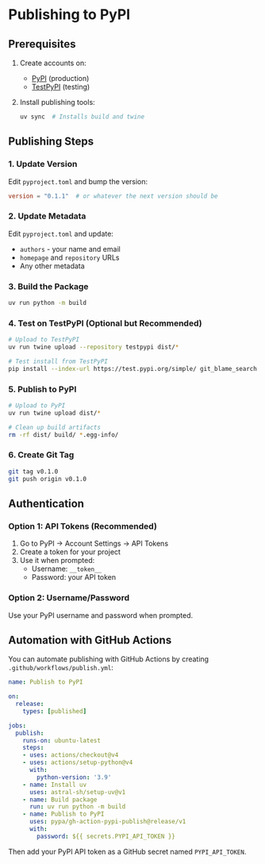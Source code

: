 # Publishing to PyPI

## Prerequisites

1. Create accounts on:
   - [PyPI](https://pypi.org/account/register/) (production)
   - [TestPyPI](https://test.pypi.org/account/register/) (testing)

2. Install publishing tools:
   ```bash
   uv sync  # Installs build and twine
   ```

## Publishing Steps

### 1. Update Version
Edit `pyproject.toml` and bump the version:
```toml
version = "0.1.1"  # or whatever the next version should be
```

### 2. Update Metadata
Edit `pyproject.toml` and update:
- `authors` - your name and email
- `homepage` and `repository` URLs
- Any other metadata

### 3. Build the Package
```bash
uv run python -m build
```

### 4. Test on TestPyPI (Optional but Recommended)
```bash
# Upload to TestPyPI
uv run twine upload --repository testpypi dist/*

# Test install from TestPyPI
pip install --index-url https://test.pypi.org/simple/ git_blame_search
```

### 5. Publish to PyPI
```bash
# Upload to PyPI
uv run twine upload dist/*

# Clean up build artifacts
rm -rf dist/ build/ *.egg-info/
```

### 6. Create Git Tag
```bash
git tag v0.1.0
git push origin v0.1.0
```

## Authentication

### Option 1: API Tokens (Recommended)
1. Go to PyPI → Account Settings → API Tokens
2. Create a token for your project
3. Use it when prompted:
   - Username: `__token__`
   - Password: your API token

### Option 2: Username/Password
Use your PyPI username and password when prompted.

## Automation with GitHub Actions

You can automate publishing with GitHub Actions by creating `.github/workflows/publish.yml`:

```yaml
name: Publish to PyPI

on:
  release:
    types: [published]

jobs:
  publish:
    runs-on: ubuntu-latest
    steps:
    - uses: actions/checkout@v4
    - uses: actions/setup-python@v4
      with:
        python-version: '3.9'
    - name: Install uv
      uses: astral-sh/setup-uv@v1
    - name: Build package
      run: uv run python -m build
    - name: Publish to PyPI
      uses: pypa/gh-action-pypi-publish@release/v1
      with:
        password: ${{ secrets.PYPI_API_TOKEN }}
```

Then add your PyPI API token as a GitHub secret named `PYPI_API_TOKEN`.